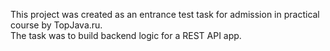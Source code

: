 This project was created as an entrance test task for admission in practical course by TopJava.ru.  
The task was to build backend logic for a REST API app.
